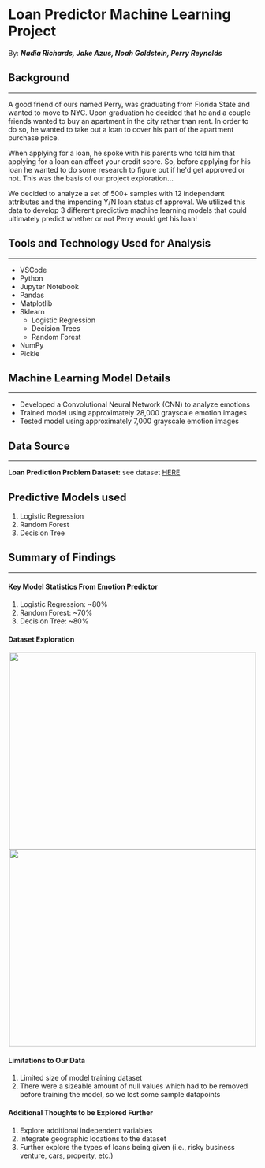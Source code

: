 # Loan Predictor Machine Learning Project

By: _**Nadia Richards, Jake Azus, Noah Goldstein, Perry Reynolds**_
## Background
---
A good friend of ours named Perry, was graduating from Florida State and wanted to move to NYC. Upon graduation he decided that he and a couple friends wanted to buy an apartment in the city rather than rent. In order to do so, he wanted to take out a loan to cover his part of the apartment purchase price. 

When applying for a loan, he spoke with his parents who told him that applying for a loan can affect your credit score. So, before applying for his loan he wanted to do some research to figure out if he'd get approved or not. This was the basis of our project exploration...

We decided to analyze a set of 500+ samples with 12 independent attributes and the impending Y/N loan status of approval. We utilized this data to develop 3 different predictive machine learning models that could ultimately predict whether or not Perry would get his loan!

## Tools and Technology Used for Analysis
---
* VSCode
* Python
* Jupyter Notebook
* Pandas
* Matplotlib
* Sklearn
    * Logistic Regression
    * Decision Trees
    * Random Forest
* NumPy
* Pickle

## Machine Learning Model Details
---
* Developed a Convolutional Neural Network (CNN) to analyze emotions
* Trained model using approximately 28,000 grayscale emotion images
* Tested model using approximately 7,000 grayscale emotion images  

## Data Source
---
**Loan Prediction Problem Dataset:** see dataset [HERE](https://www.kaggle.com/altruistdelhite04/loan-prediction-problem-dataset)

## Predictive Models used
1. Logistic Regression
2. Random Forest
3. Decision Tree

## Summary of Findings
---
#### Key Model Statistics From Emotion Predictor
1. Logistic Regression: ~80%
2. Random Forest: ~70%
3. Decision Tree: ~80%

#### Dataset Exploration

<p align="center"> <img width="500" height="400" src="https://user-images.githubusercontent.com/13200513/116893879-77367580-abff-11eb-99e2-f79c5d491cfd.png"> <img  width="500" height="400" src="https://user-images.githubusercontent.com/13200513/116894161-c1b7f200-abff-11eb-940c-0ed349e948df.png">  </p> 


#### Limitations to Our Data
1. Limited size of model training dataset
2. There were a sizeable amount of null values which had to be removed before training the model, so we lost some sample datapoints

#### Additional Thoughts to be Explored Further
1. Explore additional independent variables
2. Integrate geographic locations to the dataset
3. Further explore the types of loans being given (i.e., risky business venture, cars, property, etc.)
